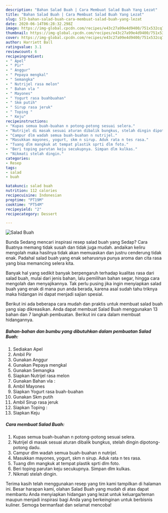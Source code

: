 ```yaml
---
description: "Bahan Salad Buah | Cara Membuat Salad Buah Yang Lezat"
title: "Bahan Salad Buah | Cara Membuat Salad Buah Yang Lezat"
slug: 573-bahan-salad-buah-cara-membuat-salad-buah-yang-lezat
date: 2020-06-14T06:28:32.298Z
image: https://img-global.cpcdn.com/recipes/e43c27a99e4d9400/751x532cq70/salad-buah-foto-resep-utama.jpg
thumbnail: https://img-global.cpcdn.com/recipes/e43c27a99e4d9400/751x532cq70/salad-buah-foto-resep-utama.jpg
cover: https://img-global.cpcdn.com/recipes/e43c27a99e4d9400/751x532cq70/salad-buah-foto-resep-utama.jpg
author: Harriett Ball
ratingvalue: 3.1
reviewcount: 6
recipeingredient:
- " Apel"
- " Pir"
- " Anggur"
- " Pepaya mengkal"
- " Semangka"
- " Nutrijel rasa melon"
- " Bahan vla "
- " Mayones"
- " Yogurt rasa buahbuahan"
- " Skm putih"
- " Sirup rasa jeruk"
- " Toping "
- " Keju"
recipeinstructions:
- "Kupas semua buah-buahan n potong-potong sesuai selera."
- "Nutrijel di masak sesuai aturan dibalik bungkus, stelah dingin dipotong-potong dadu."
- "Campur dlm wadah semua buah-buahan n nutrijel."
- "Masukkan mayones, yogurt, skm n sirup. Aduk rata n tes rasa."
- "Tuang dlm mangkuk at tempat plastik sprti dlm foto."
- "Beri toping parutan keju secukupnya. Simpan dlm kulkas."
- "Nikmati stelah dingin."
categories:
- Resep
tags:
- salad
- buah

katakunci: salad buah 
nutrition: 112 calories
recipecuisine: Indonesian
preptime: "PT19M"
cooktime: "PT54M"
recipeyield: "2"
recipecategory: Dessert

---
```



![Salad Buah](https://img-global.cpcdn.com/recipes/e43c27a99e4d9400/751x532cq70/salad-buah-foto-resep-utama.jpg)

Bunda Sedang mencari inspirasi resep salad buah yang Sedap? Cara Buatnya memang tidak susah dan tidak juga mudah. andaikan keliru mengolah maka hasilnya tidak akan memuaskan dan justru cenderung tidak enak. Padahal salad buah yang enak seharusnya punya aroma dan cita rasa yang bisa memancing selera kita.

Banyak hal yang sedikit banyak berpengaruh terhadap kualitas rasa dari salad buah, mulai dari jenis bahan, lalu pemilihan bahan segar, hingga cara mengolah dan menyajikannya. Tak perlu pusing jika ingin menyiapkan salad buah yang enak di mana pun anda berada, karena asal sudah tahu triknya maka hidangan ini dapat menjadi sajian spesial.




Berikut ini ada beberapa cara mudah dan praktis untuk membuat salad buah yang siap dikreasikan. Anda dapat membuat Salad Buah menggunakan 13 bahan dan 7 langkah pembuatan. Berikut ini cara dalam membuat hidangannya.

<!--inarticleads1-->

##### Bahan-bahan dan bumbu yang dibutuhkan dalam pembuatan Salad Buah:

1. Sediakan  Apel
1. Ambil  Pir
1. Gunakan  Anggur
1. Gunakan  Pepaya mengkal
1. Gunakan  Semangka
1. Siapkan  Nutrijel rasa melon
1. Gunakan  Bahan vla :
1. Ambil  Mayones
1. Siapkan  Yogurt rasa buah-buahan
1. Gunakan  Skm putih
1. Ambil  Sirup rasa jeruk
1. Siapkan  Toping :
1. Siapkan  Keju




<!--inarticleads2-->

##### Cara membuat Salad Buah:

1. Kupas semua buah-buahan n potong-potong sesuai selera.
1. Nutrijel di masak sesuai aturan dibalik bungkus, stelah dingin dipotong-potong dadu.
1. Campur dlm wadah semua buah-buahan n nutrijel.
1. Masukkan mayones, yogurt, skm n sirup. Aduk rata n tes rasa.
1. Tuang dlm mangkuk at tempat plastik sprti dlm foto.
1. Beri toping parutan keju secukupnya. Simpan dlm kulkas.
1. Nikmati stelah dingin.




Terima kasih telah menggunakan resep yang tim kami tampilkan di halaman ini. Besar harapan kami, olahan Salad Buah yang mudah di atas dapat membantu Anda menyiapkan hidangan yang lezat untuk keluarga/teman maupun menjadi inspirasi bagi Anda yang berkeinginan untuk berbisnis kuliner. Semoga bermanfaat dan selamat mencoba!
